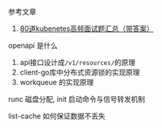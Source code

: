 参考文章

1. [80道kubenetes高频面试题汇总（带答案）](https://blog.51cto.com/yw666/4559012)

openapi 是什么

1. api接口设计成`/v1/resources/`的原理
2. client-go库中分布式资源锁的实现原理
3. workqueue 的实现原理

runc 磁盘分配, init 启动命令与信号转发机制

list-cache 如何保证数据不丢失
